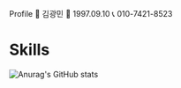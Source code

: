 Profile
🤍 김광민
💚 1997.09.10
📞 010-7421-8523

<h1>Skills</h1>









![Anurag's GitHub stats](https://github-readme-stats.vercel.app/api?username=anuraghazra&theme=apprentice&show_icons=true)
